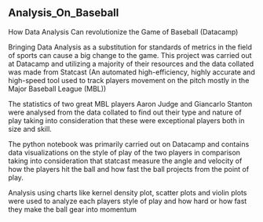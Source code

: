 ## Analysis_On_Baseball
How Data Analysis Can revolutionize the Game of Baseball (Datacamp)

Bringing Data Analysis as a substitution for standards of metrics in the field of sports can cause a big change to the game.
This project was carried out at Datacamp and utilizing a majority of their resources and the data collated was made from Statcast (An automated high-efficiency, highly accurate and high-speed tool used to track players movement on the pitch mostly in the Major Baseball League (MBL))

The statistics of two great MBL players Aaron Judge and Giancarlo Stanton were analysed from the data collated to find out their type and nature of play taking into consideration that these were exceptional players both in size and skill.

The python notebook was primarily carried out on Datacamp and contains data visualizations on the style of play of the two players in comparison taking into consideration that statcast measure the angle and velocity of how the players hit the ball and how fast the ball projects from the point of play.

Analysis using charts like kernel density plot, scatter plots and violin plots were used to analyze each players style of play and how hard or how fast they make the ball gear into momentum

